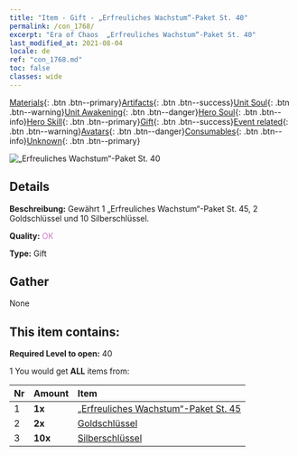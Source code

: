 ```yaml
---
title: "Item - Gift - „Erfreuliches Wachstum“-Paket St. 40"
permalink: /con_1768/
excerpt: "Era of Chaos  „Erfreuliches Wachstum“-Paket St. 40"
last_modified_at: 2021-08-04
locale: de
ref: "con_1768.md"
toc: false
classes: wide
---
```

 [Materials](/ItemsDE/){: .btn .btn--primary}[Artifacts](/ItemsDE/Artifacts/){: .btn .btn--success}[Unit Soul](/ItemsDE/UnitSoul/){: .btn .btn--warning}[Unit Awakening](/ItemsDE/UnitAwakening/){: .btn .btn--danger}[Hero Soul](/ItemsDE/HeroSoul/){: .btn .btn--info}[Hero Skill](/ItemsDE/HeroSkill/){: .btn .btn--primary}[Gift](/ItemsDE/Gift/){: .btn .btn--success}[Event related](/ItemsDE/Events/){: .btn .btn--warning}[Avatars](/ItemsDE/Avatars/){: .btn .btn--danger}[Consumables](/ItemsDE/Consumables/){: .btn .btn--info}[Unknown](/ItemsDE/Unknown/){: .btn .btn--primary}

 ![„Erfreuliches Wachstum“-Paket St. 40](/images/t/i_907219.png)

## Details
 **Beschreibung:** Gewährt 1 „Erfreuliches Wachstum“-Paket St. 45, 2 Goldschlüssel und 10 Silberschlüssel.

 **Quality:** <span style="color: #DA70D6">OK</span>

 **Type:** Gift

## Gather

  None

## This item contains:

 **Required Level to open:** 40

 1 You would get **ALL** items  from:

  | Nr | Amount |     Item    |
  |:---|:-------|:------------|
  | 1 |  **1x** | [„Erfreuliches Wachstum“-Paket St. 45](/ItemsDE/con_1769/) |  | 
  | 2 |  **2x** | [Goldschlüssel](/ItemsDE/con_783/) |  | 
  | 3 |  **10x** | [Silberschlüssel](/ItemsDE/con_693/) |  | 
